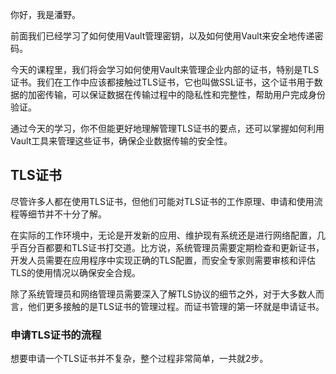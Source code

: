 你好，我是潘野。

前面我们已经学习了如何使用Vault管理密钥，以及如何使用Vault来安全地传递密码。

今天的课程里，我们将会学习如何使用Vault来管理企业内部的证书，特别是TLS证书。我们在工作中应该都接触过TLS证书，它也叫做SSL证书，这个证书用于数据的加密传输，可以保证数据在传输过程中的隐私性和完整性，帮助用户完成身份验证。

通过今天的学习，你不但能更好地理解管理TLS证书的要点，还可以掌握如何利用Vault工具来管理这些证书，确保企业数据传输的安全性。

## TLS证书

尽管许多人都在使用TLS证书，但他们可能对TLS证书的工作原理、申请和使用流程等细节并不十分了解。

在实际的工作环境中，无论是开发新的应用、维护现有系统还是进行网络配置，几乎百分百都要和TLS证书打交道。比方说，系统管理员需要定期检查和更新证书，开发人员需要在应用程序中实现正确的TLS配置，而安全专家则需要审核和评估TLS的使用情况以确保安全合规。

除了系统管理员和网络管理员需要深入了解TLS协议的细节之外，对于大多数人而言，他们更多接触的是TLS证书的管理过程。而证书管理的第一环就是申请证书。

### 申请TLS证书的流程

想要申请一个TLS证书并不复杂，整个过程非常简单，一共就2步。
